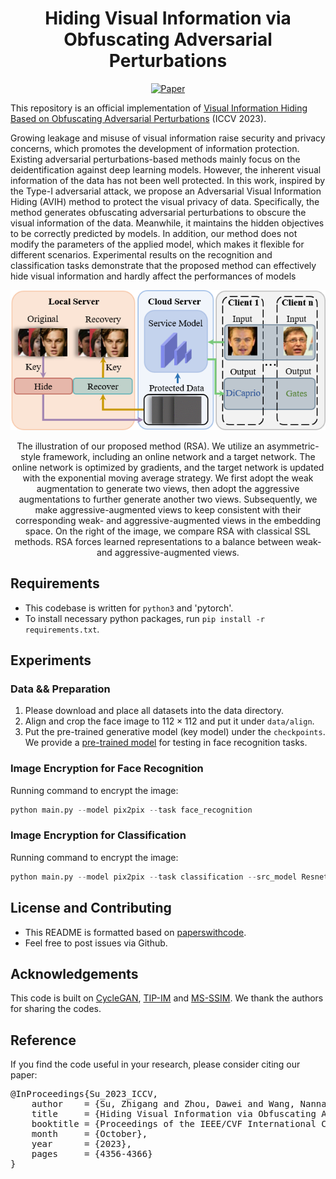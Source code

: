 <div align="center">   
  
# Hiding Visual Information via Obfuscating Adversarial Perturbations
[![Paper](https://img.shields.io/badge/paper-ICCV-green)](https://openaccess.thecvf.com/content/ICCV2023/papers/Su_Hiding_Visual_Information_via_Obfuscating_Adversarial_Perturbations_ICCV_2023_paper.pdf)

</div>

This repository is an official implementation of [Visual Information Hiding Based on Obfuscating Adversarial Perturbations](https://openaccess.thecvf.com/content/ICCV2023/papers/Su_Hiding_Visual_Information_via_Obfuscating_Adversarial_Perturbations_ICCV_2023_paper.pdf) (ICCV 2023).


Growing leakage and misuse of visual information raise security and privacy concerns, which promotes the development of information protection. Existing adversarial perturbations-based methods mainly focus on the deidentification against deep learning models. However, the inherent visual information of the data has not been well protected. In this work, inspired by the Type-I adversarial attack, we propose an Adversarial Visual Information Hiding (AVIH) method to protect the visual privacy of data. Specifically, the method generates obfuscating adversarial perturbations to obscure the visual information of the data. Meanwhile, it maintains the hidden objectives to be correctly predicted by models. In addition, our method does not modify the parameters of the applied model, which makes it flexible for different scenarios. Experimental results on the recognition and classification tasks demonstrate that the proposed method can effectively hide visual information and hardly affect the performances of models


<p float="left" align="center">
<img src="arch.png" width="800" /> 
<figcaption align="center">
The illustration of our proposed method (RSA). We utilize an asymmetric-style framework, including an online network and a target network. The online network is optimized by gradients, and the target network is updated with the exponential moving average strategy. We first adopt the weak augmentation to generate two views, then adopt the aggressive augmentations to further generate another two views. Subsequently, we make aggressive-augmented views to keep consistent with their corresponding weak- and aggressive-augmented views in the embedding space. On the right of the image, we compare RSA with classical SSL methods. RSA forces learned representations to a balance between weak- and aggressive-augmented views.
</figcaption>
</p>


## Requirements
- This codebase is written for `python3` and 'pytorch'.
- To install necessary python packages, run `pip install -r requirements.txt`.


## Experiments
### Data && Preparation
1. Please download and place all datasets into the data directory.
2. Align and crop the face image to $112 \times 112$ and put it under `data/align`.
3. Put the pre-trained generative model (key model) under the `checkpoints`. We provide a [pre-trained model](https://drive.google.com/drive/folders/1ogIV18DxHNYlnuF4N4dQF-Ft00QwG2ov?usp=sharing) for testing in face recognition tasks.


### Image Encryption for Face Recognition
Running command to encrypt the image:

```python
python main.py --model pix2pix --task face_recognition
```


### Image Encryption for Classification
Running command to encrypt the image:

```python
python main.py --model pix2pix --task classification --src_model Resnet18 --batch_size 10 --root ./data/cif
```


## License and Contributing
- This README is formatted based on [paperswithcode](https://github.com/paperswithcode/releasing-research-code).
- Feel free to post issues via Github.


## Acknowledgements
This code is built on [CycleGAN](https://github.com/junyanz/pytorch-CycleGAN-and-pix2pix), [TIP-IM](https://github.com/ShawnXYang/TIP-IM) and [MS-SSIM](https://github.com/VainF/pytorch-msssim/tree/master). We thank the authors for sharing the codes.


## Reference
If you find the code useful in your research, please consider citing our paper:


<pre>
@InProceedings{Su_2023_ICCV,
    author    = {Su, Zhigang and Zhou, Dawei and Wang, Nannan and Liu, Decheng and Wang, Zhen and Gao, Xinbo},
    title     = {Hiding Visual Information via Obfuscating Adversarial Perturbations},
    booktitle = {Proceedings of the IEEE/CVF International Conference on Computer Vision (ICCV)},
    month     = {October},
    year      = {2023},
    pages     = {4356-4366}
}
</pre>
